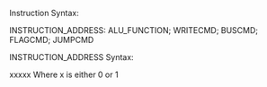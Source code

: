Instruction Syntax:

INSTRUCTION_ADDRESS: ALU_FUNCTION; WRITECMD; BUSCMD; FLAGCMD; JUMPCMD


INSTRUCTION_ADDRESS Syntax:

xxxxx       Where x is either 0 or 1